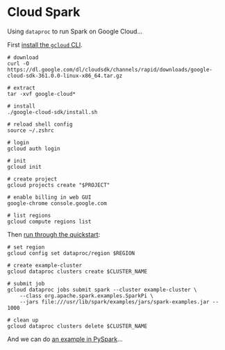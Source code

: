 # Cloud Spark

Using `dataproc` to run Spark on Google Cloud...



First [install the `gcloud`
CLI](https://cloud.google.com/sdk/docs/quickstart).

```
# download
curl -O https://dl.google.com/dl/cloudsdk/channels/rapid/downloads/google-cloud-sdk-361.0.0-linux-x86_64.tar.gz

# extract
tar -xvf google-cloud*

# install
./google-cloud-sdk/install.sh

# reload shell config
source ~/.zshrc

# login
gcloud auth login

# init
gcloud init

# create project
gcloud projects create "$PROJECT"

# enable billing in web GUI
google-chrome console.google.com

# list regions
gcloud compute regions list

```

Then [run through the quickstart](https://cloud.google.com/dataproc/docs/quickstarts/quickstart-gcloud):

```
# set region
gcloud config set dataproc/region $REGION

# create example-cluster 
gcloud dataproc clusters create $CLUSTER_NAME

# submit job
gcloud dataproc jobs submit spark --cluster example-cluster \
    --class org.apache.spark.examples.SparkPi \
    --jars file:///usr/lib/spark/examples/jars/spark-examples.jar -- 1000

# clean up
gcloud dataproc clusters delete $CLUSTER_NAME

```

And we can do [an example in
PySpark](https://cloud.google.com/dataproc/docs/guides/submit-job)...
